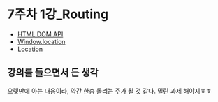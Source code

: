 # 7주차 1강\_Routing

- [HTML DOM API](https://developer.mozilla.org/en-US/docs/Web/API/HTML_DOM_API)
- [Window.location](https://developer.mozilla.org/ko/docs/Web/API/Window/location)
- [Location](https://developer.mozilla.org/ko/docs/Web/API/Location)

## 강의를 들으면서 든 생각

오랫만에 아는 내용이라, 약간 한숨 돌리는 주가 될 것 같다. 밀린 과제 해야지ㅎㅎ